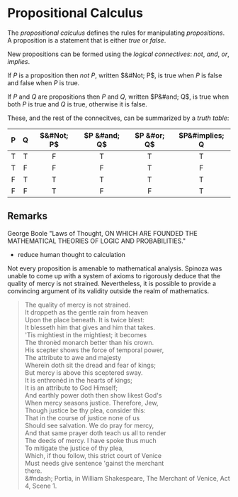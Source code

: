 # Propositional Calculus

The _propositional calculus_ defines the rules for manipulating _propositions_.
A proposition is a statement that is either _true_ or _false_.

New propositions can be formed using the _logical connectives_: _not_,
_and_, _or_, _implies_.  

If $P$ is a proposition then _not_ $P$, written $&#Not; P$, is true
when $P$ is false and false when $P$ is true.

If $P$ and $Q$ are propositions then $P$ and $Q$, written $P&#and; Q$, is true when both $P$ is true
and $Q$ is true, otherwise it is false.

These, and the rest of the connecitves, can be summarized by a _truth table_:

| P | Q | $&#Not; P$ | $P &#and; Q$ | $P &#or; Q$ | $P&#implies; Q |
| :---: | :---:| :---:| :---:| :---:| :---: |
| T | T | F | T | T | T |
| T | F | F | F | T | F |
| F | T | T | T | T | T |
| F | F | T | F | F | T |


## Remarks


George Boole "Laws of Thought, ON WHICH ARE FOUNDED THE MATHEMATICAL THEORIES OF LOGIC AND PROBABILITIES."
- reduce human thought to calculation

Not every proposition is amenable to mathematical analysis.
Spinoza was unable to come up with a system of axioms to
rigorously deduce that the quality of mercy is not strained.
Nevertheless, it is possible to provide a convincing argument
of its validity outside the realm of mathematics.

> The quality of mercy is not strained.  
    It droppeth as the gentle rain from heaven  
    Upon the place beneath. It is twice blest:  
    It blesseth him that gives and him that takes.  
    'Tis mightiest in the mightiest; it becomes  
    The thronèd monarch better than his crown.  
    His scepter shows the force of temporal power,  
    The attribute to awe and majesty  
    Wherein doth sit the dread and fear of kings;  
    But mercy is above this sceptered sway.  
    It is enthronèd in the hearts of kings;  
    It is an attribute to God Himself;  
    And earthly power doth then show likest God's  
    When mercy seasons justice. Therefore, Jew,  
    Though justice be thy plea, consider this:  
    That in the course of justice none of us  
    Should see salvation. We do pray for mercy,  
    And that same prayer doth teach us all to render  
    The deeds of mercy. I have spoke thus much  
    To mitigate the justice of thy plea,  
    Which, if thou follow, this strict court of Venice  
    Must needs give sentence 'gainst the merchant  
    there.  
    &#ndash; Portia, in William Shakespeare, The Merchant of Venice, Act 4, Scene 1.

